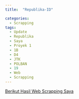 ```yaml
---
title:  "Republika-ID"

categories: 
  - Scrapping
tags:
  - Update 
  - Republika 
  - Saya 
  - Proyek 1 
  - 1B
  - D4
  - JTK 
  - POLBAN 
  - 19 
  - Web
  - Scrapping
---
```

 [Berikut Hasil Web Scrapping Saya](Republika.html)